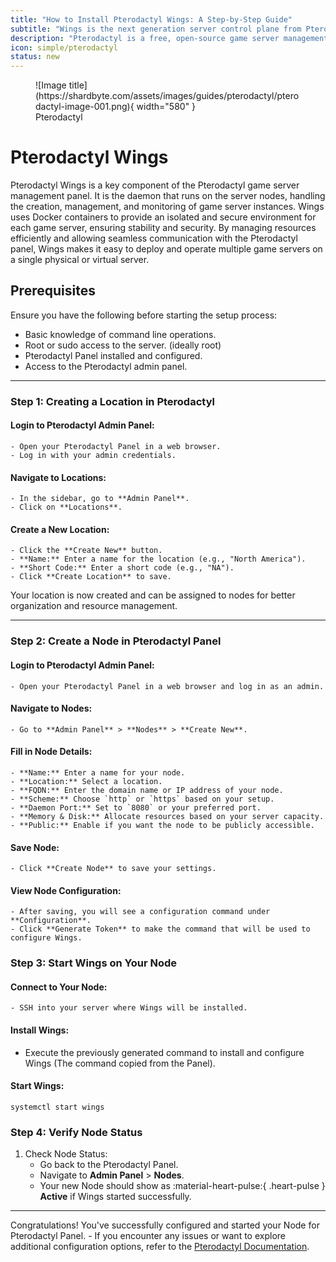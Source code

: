 ```yaml
---
title: "How to Install Pterodactyl Wings: A Step-by-Step Guide"
subtitle: "Wings is the next generation server control plane from Pterodactyl."
description: "Pterodactyl is a free, open-source game server management panel built with PHP, React, and Go. Designed with security in mind, Pterodactyl runs all game servers in isolated Docker containers while exposing a beautiful and intuitive UI to end users."
icon: simple/pterodactyl
status: new
---
```


<figure markdown>
  ![Image title](https://shardbyte.com/assets/images/guides/pterodactyl/pterodactyl-image-001.png){ width="580" }
  <figcaption>Pterodactyl</figcaption>
</figure>

# **Pterodactyl Wings**
Pterodactyl Wings is a key component of the Pterodactyl game server management panel. It is the daemon that runs on the server nodes, handling the creation, management, and monitoring of game server instances. Wings uses Docker containers to provide an isolated and secure environment for each game server, ensuring stability and security. By managing resources efficiently and allowing seamless communication with the Pterodactyl panel, Wings makes it easy to deploy and operate multiple game servers on a single physical or virtual server.

## **Prerequisites**
Ensure you have the following before starting the setup process:

- Basic knowledge of command line operations.
- Root or sudo access to the server. (ideally root)
- Pterodactyl Panel installed and configured.
- Access to the Pterodactyl admin panel.

---

### **Step 1: Creating a Location in Pterodactyl**

#### **Login to Pterodactyl Admin Panel:**
    - Open your Pterodactyl Panel in a web browser.
    - Log in with your admin credentials.

#### **Navigate to Locations:**
    - In the sidebar, go to **Admin Panel**.
    - Click on **Locations**.

#### **Create a New Location:**
    - Click the **Create New** button.
    - **Name:** Enter a name for the location (e.g., "North America").
    - **Short Code:** Enter a short code (e.g., "NA").
    - Click **Create Location** to save.

Your location is now created and can be assigned to nodes for better organization and resource management.

---

### **Step 2: Create a Node in Pterodactyl Panel**

#### **Login to Pterodactyl Admin Panel:**
    - Open your Pterodactyl Panel in a web browser and log in as an admin.

#### **Navigate to Nodes:**
    - Go to **Admin Panel** > **Nodes** > **Create New**.

#### **Fill in Node Details:**
    - **Name:** Enter a name for your node.
    - **Location:** Select a location.
    - **FQDN:** Enter the domain name or IP address of your node.
    - **Scheme:** Choose `http` or `https` based on your setup.
    - **Daemon Port:** Set to `8080` or your preferred port.
    - **Memory & Disk:** Allocate resources based on your server capacity.
    - **Public:** Enable if you want the node to be publicly accessible.

#### **Save Node:**
    - Click **Create Node** to save your settings.

#### **View Node Configuration:**
    - After saving, you will see a configuration command under **Configuration**.
    - Click **Generate Token** to make the command that will be used to configure Wings.

### **Step 3: Start Wings on Your Node**

#### **Connect to Your Node:**
    - SSH into your server where Wings will be installed.

#### **Install Wings:**
   - Execute the previously generated command to install and configure Wings (The command copied from the Panel).

#### **Start Wings:**

``` { .bash .copy title="Start Wings using the following command:" }
systemctl start wings
```

### **Step 4: Verify Node Status**

1. Check Node Status:
    - Go back to the Pterodactyl Panel.
    - Navigate to **Admin Panel** > **Nodes**.
    - Your new Node should show as :material-heart-pulse:{ .heart-pulse } **Active** if Wings started successfully.

---

Congratulations! You've successfully configured and started your Node for Pterodactyl Panel.
    - If you encounter any issues or want to explore additional configuration options, refer to the [Pterodactyl Documentation](https://pterodactyl.io/wings/1.0/installing.html).
